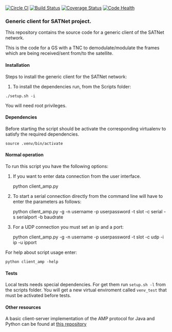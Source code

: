 [![Circle CI](https://circleci.com/gh/satnet-project/generic-client.svg?style=shield)](https://circleci.com/gh/satnet-project/generic-client)
[![Build Status](https://travis-ci.org/satnet-project/generic-client.svg?branch=master)](https://travis-ci.org/satnet-project/generic-client)
[![Coverage Status](https://coveralls.io/repos/satnet-project/generic-client/badge.svg?branch=master&service=github)](https://coveralls.io/github/satnet-project/generic-client?branch=master)
[![Code Health](https://landscape.io/github/satnet-project/generic-client/master/landscape.svg?style=flat)](https://landscape.io/github/satnet-project/generic-client/master)

### Generic client for SATNet project.

This repository contains the source code for a generic client of the 
SATNet network. 

This is the code for a GS with a TNC to demodulate/modulate the frames 
which are being received/sent from/to the satellite.

#### Installation

Steps to install the generic client for the SATNet network:

1. To install the dependencies run, from the Scripts folder:

`./setup.sh -i`

You will need root privileges.

#### Dependencies

Before starting the script should be activate the corresponding virtualenv to satisfy the required dependencies.

`source .venv/bin/activate`

#### Normal operation

To run this script you have the following options:

1. If you want to enter data connection from the user interface.

    python client_amp.py

2. To start a serial connection directly from the command line will have to enter 
the parameters as follows:

    python client_amp.py -g -n username -p userpassword -t slot -c serial -s serialport -b baudrate
    
3. For a UDP connection you must set an ip and a port: 

    python client_amp.py -g -n username -p userpassword -t slot -c udp -i ip -u ipport

For help about script usage enter:

`python client_amp -help`

#### Tests

Local tests needs special dependencies. For get them run `setup.sh -l` from the scripts folder.
You will get a new virtual enviroment called `venv_test` that must be activated before tests.


#### Other resources

A basic client-server implementation of the AMP protocol for Java and 
Python can be found at [this repository](https://github.com/xcrespo/Twisted-AMP-bidirectional)
